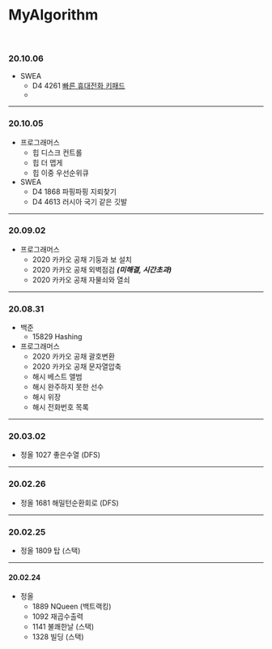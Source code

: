 # MyAlgorithm

<br/>



### 20.10.06

- SWEA
  - D4 4261 [빠른 휴대전화 키패드](https://swexpertacademy.com/main/code/problem/problemDetail.do?contestProbId=AWLL7kaaAPsDFAUW)
  - 



---

### 20.10.05

- 프로그래머스
  - 힙 디스크 컨트롤
  - 힙 더 맵게
  - 힙 이중 우선순위큐
- SWEA
  - D4 1868 파핑파핑 지뢰찾기
  - D4 4613 러시아 국기 같은 깃발



---

### 20.09.02

- 프로그래머스 
  - 2020 카카오 공채 기둥과 보 설치
  - 2020 카카오 공채 외벽점검 ***(미해결, 시간초과)***
  - 2020 카카오 공채 자물쇠와 열쇠



---

### 20.08.31

- 백준 
  - 15829 Hashing
- 프로그래머스 
  - 2020 카카오 공채 괄호변환
  - 2020 카카오 공채 문자열압축
  - 해시 베스트 앨범
  - 해시 완주하지 못한 선수 
  - 해시 위장
  - 해시 전화번호 목록



---

### 20.03.02

- 정올 1027 좋은수열 (DFS)



---

### 20.02.26

- 정올 1681 해밀턴순환회로 (DFS)



---

### 20.02.25

- 정올 1809 탑 (스택)



---

#### 20.02.24

- 정올 
  - 1889 NQueen (백트랙킹)
  - 1092 재곱수출력
  - 1141 불쾌한날 (스택)
  - 1328 빌딩 (스택)